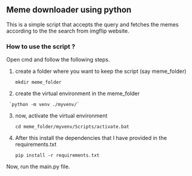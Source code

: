 ## Meme downloader using python

This is a simple script that accepts the query and fetches the memes according to the the search from imgflip website.


### How to use the script ?

Open cmd and follow the following steps.
1. create a folder where you want to keep the script (say meme_folder)

      `mkdir meme_folder`
  2.  create the virtual environment in the meme_folder
  
     `python -m venv ./myvenv/`
  3.  now, activate the virtual environment
  
      `cd meme_folder/myvenv/Scripts/activate.bat`
  4. After this install the dependencies that I have provided in the requirements.txt
  
      `pip install -r requirements.txt`

Now, run the main.py file.

